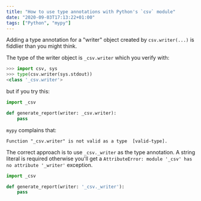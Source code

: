 ```yaml
---
title: "How to use type annotations with Python's `csv` module"
date: "2020-09-03T17:13:22+01:00"
tags: ["Python", "mypy"]
---
```


Adding a type annotation for a "writer" object created by `csv.writer(...)` is
fiddlier than you might think.

The type of the writer object is `_csv.writer` which you verify with:

```py
>>> import csv, sys
>>> type(csv.writer(sys.stdout))
<class '_csv.writer'>
```

but if you try this:

```py
import _csv

def generate_report(writer: _csv.writer):
    pass
```

`mypy` complains that:

```
Function "_csv.writer" is not valid as a type  [valid-type].
```

The correct approach is to use `_csv._writer` as the type annotation. A string
literal is required otherwise you'll get a
`AttributeError: module '_csv' has no attribute '_writer'` exception.

```py
import _csv

def generate_report(writer: '_csv._writer'):
    pass
```

